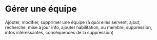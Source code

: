 # Gérer une équipe

Ajouter, modifier, supprimer une équipe
(à quoi elles servent, ajout, recherche, mise à jour info, ajouter habilitation, ou membre, suppression, infos intéressantes, conséquences de la suppression)
